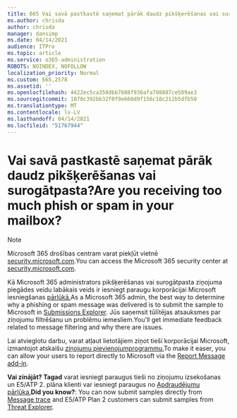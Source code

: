 ```yaml
---
title: 665 Vai savā pastkastē saņemat pārāk daudz pikšķerēšanas vai surogātpasta?
ms.author: chrisda
author: chrisda
manager: dansimp
ms.date: 04/14/2021
audience: ITPro
ms.topic: article
ms.service: o365-administration
ROBOTS: NOINDEX, NOFOLLOW
localization_priority: Normal
ms.custom: 665,2578
ms.assetid: ''
ms.openlocfilehash: 4422ec5ca350dbb7608f936afa708887ce509ae3
ms.sourcegitcommit: 1070c392bb32f0f9e660d9f156c10c212b5dfb50
ms.translationtype: MT
ms.contentlocale: lv-LV
ms.lasthandoff: 04/14/2021
ms.locfileid: "51767944"
---
```

# <a name="are-you-receiving-too-much-phish-or-spam-in-your-mailbox"></a><span data-ttu-id="dbfc2-102">Vai savā pastkastē saņemat pārāk daudz pikšķerēšanas vai surogātpasta?</span><span class="sxs-lookup"><span data-stu-id="dbfc2-102">Are you receiving too much phish or spam in your mailbox?</span></span>

> [!NOTE]
> <span data-ttu-id="dbfc2-103">Microsoft 365 drošības centram varat piekļūt vietnē [security.microsoft.com](https://security.microsoft.com).</span><span class="sxs-lookup"><span data-stu-id="dbfc2-103">You can access the Microsoft 365 security center at [security.microsoft.com](https://security.microsoft.com).</span></span>

<span data-ttu-id="dbfc2-104">Kā Microsoft 365 administrators pikšķerēšanas vai surogātpasta ziņojuma piegādes veidu labākais veids ir iesniegt paraugu korporācijai Microsoft iesniegšanas [pārlūkā.](https://security.microsoft.com/reportsubmission)</span><span class="sxs-lookup"><span data-stu-id="dbfc2-104">As a Microsoft 365 admin, the best way to determine why a phishing or spam message was delivered is to submit the sample to Microsoft in [Submissions Explorer](https://security.microsoft.com/reportsubmission).</span></span> <span data-ttu-id="dbfc2-105">Jūs saņemsit tūlītējas atsauksmes par ziņojumu filtrēšanu un problēmu iemesliem.</span><span class="sxs-lookup"><span data-stu-id="dbfc2-105">You'll get immediate feedback related to message filtering and why there are issues.</span></span>

<span data-ttu-id="dbfc2-106">Lai atvieglotu darbu, varat atļaut lietotājiem ziņot tieši korporācijai Microsoft, izmantojot atskaišu [ziņojumu pievienojumprogrammu.](https://appsource.microsoft.com/product/office/WA104381180?src=office&tab=Overview)</span><span class="sxs-lookup"><span data-stu-id="dbfc2-106">To make it easer, you can allow your users to report directly to Microsoft via the [Report Message add-in](https://appsource.microsoft.com/product/office/WA104381180?src=office&tab=Overview).</span></span>

<span data-ttu-id="dbfc2-107">**Vai zinājāt? Tagad** varat iesniegt [](https://security.microsoft.com/messagetrace) paraugus tieši no ziņojumu izsekošanas un E5/ATP 2. plāna klienti var iesniegt paraugus no [Apdraudējumu pārlūka.](https://docs.microsoft.com/microsoft-365/security/office-365-security/threat-explorer)</span><span class="sxs-lookup"><span data-stu-id="dbfc2-107">**Did you know?**: You can now submit samples directly from [Message trace](https://security.microsoft.com/messagetrace) and E5/ATP Plan 2 customers can submit samples from [Threat Explorer](https://docs.microsoft.com/microsoft-365/security/office-365-security/threat-explorer).</span></span>
